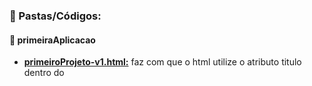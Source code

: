 ### :scroll: Pastas/Códigos:
#### :open_file_folder: primeiraAplicacao
- **[primeiroProjeto-v1.html:](https://github.com/TheJessicaBohn/VueJS/blob/master/Basicos/primeiraAplicacao/primeiroProjeto-v1.html)** faz com que o html utilize o atributo titulo dentro do <script> do Vue como padrão e seja o mostrado na pagina.
- **[primeiroProjeto-v2.html:](https://github.com/TheJessicaBohn/VueJS/blob/master/Basicos/primeiraAplicacao/primeiroProjeto-v2.html)** faz com que o html utilize o que recebe do <input> como titulo, por meio de um evento do Vue.</br>
#### :open_file_folder: dom
- **[estilo-v1.html:](https://github.com/TheJessicaBohn/VueJS/blob/master/Basicos/dom/estilo-v1.html)** apresenta um exemplo de aplicação de `<style>` do CSS onde se clica em um quadrado e ele muda de cor.
- **[estilo-v2.html:](https://github.com/TheJessicaBohn/VueJS/blob/master/Basicos/dom/estilo-v2.html)** apresenta um exemplo de aplicação de `<style>` do CSS onde se aplica mais de uma cor ao click, com o `computed` no script.
- **[eventos-v1.html:](https://github.com/TheJessicaBohn/VueJS/blob/master/Basicos/dom/eventos-v1.html)** evento com a diretiva `v-on`, onde um button acrescenta a um contador repare que um é numero e o outro sring.
- **[eventos-v2.html:](https://github.com/TheJessicaBohn/VueJS/blob/master/Basicos/dom/eventos-v2.html)** adiciona a diretiva `v-on:mousemove=""`, para mostrar as coordenadas do mouse.
- **[eventos-v3.html:](https://github.com/TheJessicaBohn/VueJS/blob/master/Basicos/dom/eventos-v3.html)** adiciona a vizualização de um event no console.log e o button acrescenta a um contador repare que um é numero e o outro sring.
- **[eventos-v4.html:](https://github.com/TheJessicaBohn/VueJS/blob/master/Basicos/dom/eventos-v4.html)** adiciona um `<span>` eu para o funcionamento de captura das coordenadas do mouse quando se passa pela area da frase escrita, além disso apresenta `v-on:click.prevent` `.stop`.
- **[eventos-v5.html:](https://github.com/TheJessicaBohn/VueJS/blob/master/Basicos/dom/eventos-v5.html)** adiciona um alerta ao precionar teclas no input
- **[interpolacao.html:](https://github.com/TheJessicaBohn/VueJS/blob/master/Basicos/dom/interpolacao.html)** demonstra a interpolacão no html em `{{ contador * 2}}`, em`{{ contador > 10 ? 'Maior do que 10': 'Menor que 10'}}` com um if/else implicíto. Pode-se interprepolar expressões de até uma lina
- **[propriedades-reativas-v1.html:](https://github.com/TheJessicaBohn/VueJS/blob/master/Basicos/dom/propriedades-reativas-v1.html)** adiciona a diretiva `v-model`
- **[propriedades-reativas-v2.html:](https://github.com/TheJessicaBohn/VueJS/blob/master/Basicos/dom/propriedades-reativas-v2.html)** faz um metodo que diz se  valor do coontador é maior mou enor que 5
- **[sintaxe-reduzida.html:](https://github.com/TheJessicaBohn/VueJS/blob/master/Basicos/dom/sintaxe-reduzida.html)** apresenta a substituição do `v-on:` por `@` `v-bind:` por `:`
- **[template-v1.html:](https://github.com/TheJessicaBohn/VueJS/blob/master/Basicos/dom/template-v1.html)** faz com que o html utilize o atributo titulo dentro do `<script>` do Vue como padrão e seja o mostrado na pagina.
- **[template-v2.html:](https://github.com/TheJessicaBohn/VueJS/blob/master/Basicos/dom/template-v2.html)** faz com que o html utilize o está dentro do `{{ }}` como saudacao, por meio de um return.
- **[template-v3.html:](https://github.com/TheJessicaBohn/VueJS/blob/master/Basicos/dom/template-v3.html)** faz com que o html utilize o está dentro do `{{ }}` como saudacao, por meio de um return this.titulo, onde a saudacao acessa o titulo
- **[template-v4.html:](https://github.com/TheJessicaBohn/VueJS/blob/master/Basicos/dom/template-v4.html)** adiciona um link na pagina html por meio de uma diretiva v-bind.
- **[template-v5.html:](https://github.com/TheJessicaBohn/VueJS/blob/master/Basicos/dom/template-v5.html)** adiciona a diretiva v-html.
#### :open_file_folder: dom/desafio-01
- **[app.js:](https://github.com/TheJessicaBohn/VueJS/blob/master/Basicos/dom/desafio-01/app.js)** faz a parte do script do index.html.
- **[index.html:](https://github.com/TheJessicaBohn/VueJS/blob/master/Basicos/dom/desafio-01/index.html)** desafio com as solicitações na própria pagina.
#### :open_file_folder: dom/desafio-02
- **[app.js:](https://github.com/TheJessicaBohn/VueJS/blob/master/Basicos/dom/desafio-02/app.js)** faz a parte do script do index.html.
- **[index.html:](https://github.com/TheJessicaBohn/VueJS/blob/master/Basicos/dom/desafio-02/index.html)** desafio com as solicitações na própria pagina.
#### :open_file_folder: dom/desafio-03
- **[app.js:](https://github.com/TheJessicaBohn/VueJS/blob/master/Basicos/dom/desafio-03/app.js)** faz a parte do script do index.html.
- **[index.html:](https://github.com/TheJessicaBohn/VueJS/blob/master/Basicos/dom/desafio-03/index.html)** desafio com as solicitações na própria pagina.

### :book: Dicionário
- `=` recebe
- `()` função
- `{}` objeto
- `{{}}` interpolado do Vue para o html, porém é sempre interpretado como string
- `clientX` ou `clientY` está por padão dentro de v-on:mousemove e contem os valores de X e Y, geralmente utilizado para retornar os valores separados dos mesmos
- `console.log(this)`representa a instanciado Vue, e mostra as informações do console no navegador
- `data:`dados, não se pode ter uma função e um dado com exatamente o mesmo nome.
- `el:` controle de elementos
- `event` evento
	- `event.target.value` serve para alterar os dados de um titulo já setado, por meio de um input
- `methods{}:` pode se passar metodos ou eventos do html
- `return''` para se mostrar o return no html utiliza-se {{ saudacao() }}, por exemplo
- `this.` acessar uma instancia
- `target.value` atribui um valor a um atributo ou variavél
- `v-bind:href="link"` temos a diretiva que aponta para o link dentro do Vue que queremos acessar, sendo uma propriedade do html
- `v-html` interpreta o html diretamente
- `v-model=` faz o chamado Two-Way-Binding ou seja substitui duas diretivas a `v-bind` `v-on:input="titulo= $event.target.value"`
- `v-on:` é uma diretiva do Vue que trata varios tipos de eventos:
	- `v-on:click` eventos de click do mouse
		- `v-on:click.prevent` para o comportamento padrão da chamada de função
- `v-on:input="alterarTitulo"` nesse caso é desejado tratar os eventos do tipo input
- `v-on:keyup` trata evento ao clicar em uma tecla
	- `v-on:keyup.enter` trata evento ao clicar em uma tecla especifica no caso a enter e pode-se ter combinações como - `v-on:keyup.enter.alt` então só exibe um alerta se apertar as duas teclas
- `v-on:keydown` não mostra o ultimo caracter do input.
- `v-on:mousemove=""` obtem os valores das coordenadas de x e y do movimento do mouse
	- `v-on:mousemove.stop` para o de obter os valores das coordenadas de x e y do movimento do mouse
- `v-once` é uma diretiva que solicita que o valor seja lido apenas uma vez não importa quantas vezes o valor é trocado como na linha `this.titulo = 'Teste'`, além disso ajuda a economizar recursos


### :bookmark_tabs: Termos
- **Diretivas :** são propriedades interpretadas pelo Vue, as mesmas podem ser criadas ou pode-se utilizar as já disponibilizadas pelo framework.

### :credit_card: Créditos
- Lembrando que os códigos são referentes ao curso  https://www.udemy.com/course/vue-js-completo, e essas são atividades desenvolvidas nele.

